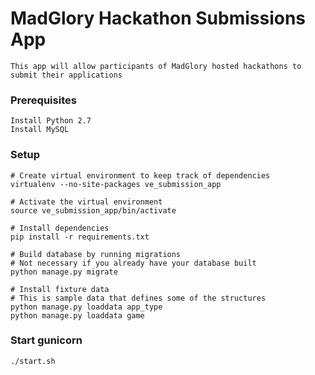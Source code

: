 # MadGlory Hackathon Submissions App
	This app will allow participants of MadGlory hosted hackathons to submit their applications

### Prerequisites
	Install Python 2.7
	Install MySQL

### Setup

	# Create virtual environment to keep track of dependencies
	virtualenv --no-site-packages ve_submission_app

	# Activate the virtual environment
	source ve_submission_app/bin/activate

	# Install dependencies
	pip install -r requirements.txt

	# Build database by running migrations
	# Not necessary if you already have your database built
	python manage.py migrate

	# Install fixture data
	# This is sample data that defines some of the structures
	python manage.py loaddata app_type
	python manage.py loaddata game

### Start gunicorn
	./start.sh
